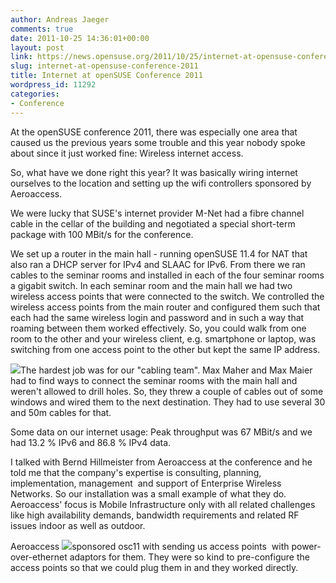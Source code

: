 ```yaml
---
author: Andreas Jaeger
comments: true
date: 2011-10-25 14:36:01+00:00
layout: post
link: https://news.opensuse.org/2011/10/25/internet-at-opensuse-conference-2011/
slug: internet-at-opensuse-conference-2011
title: Internet at openSUSE Conference 2011
wordpress_id: 11292
categories:
- Conference
---
```


At the openSUSE conference 2011, there was especially one area that caused us the previous years some trouble and this year nobody spoke about since it just worked fine: Wireless internet access.

So, what have we done right this year? It was basically wiring internet ourselves to the location and setting up the wifi controllers sponsored by Aeroaccess.

<!-- more -->We were lucky that SUSE's internet provider M-Net had a fibre channel cable in the cellar of the building and negotiated a special short-term package with 100 MBit/s for the conference.

We set up a router in the main hall - running openSUSE 11.4 for NAT that also ran a DHCP server for IPv4 and SLAAC for IPv6. From there we ran cables to the seminar rooms and installed in each of the four seminar rooms a gigabit switch. In each seminar room and the main hall we had two wireless access points that were connected to the switch. We controlled the wireless access points from the main router and configured them such that each had the same wireless login and password and in such a way that roaming between them worked effectively. So, you could walk from one room to the other and your wireless client, e.g. smartphone or laptop, was switching from one access point to the other but kept the same IP address.

[![](http://ajaeger.smugmug.com/Events/osc11/i-7HvP8bz/0/S/ajs-20110914-osc11-S.jpg)](http://ajaeger.smugmug.com/Events/osc11/i-7HvP8bz/0/X3/ajs-20110914-osc11-X3.jpg)The hardest job was for our "cabling team". Max Maher and Max Maier  had to find ways to connect the seminar rooms with the main hall and weren't allowed to drill holes. So, they threw a couple of cables out of some windows and wired them to the next destination. They had to use several 30 and 50m cables for that.

Some data on our internet usage: Peak throughput was 67 MBit/s and we had 13.2 % IPv6 and 86.8 % IPv4 data.

I talked with Bernd Hillmeister from Aeroaccess at the conference and he told me that the company's expertise is consulting, planning, implementation, management  and support of Enterprise Wireless Networks. So our installation was a small example of what they do. Aeroaccess' focus is Mobile Infrastructure only with all related challenges like high availability demands, bandwidth requirements and related RF issues indoor as well as outdoor.

Aeroaccess [![](http://conference.opensuse.org/wp-content/uploads/aeroaccess.gif)](http://www.aeroaccess.de/)sponsored osc11 with sending us access points  with power-over-ethernet adaptors for them. They were so kind to pre-configure the access points so that we could plug them in and they worked directly.

